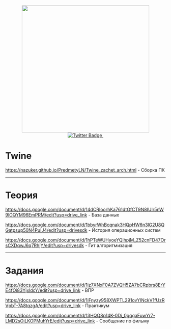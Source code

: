 <div id="header" align="center">
  <img src="https://i.giphy.com/media/v1.Y2lkPTc5MGI3NjExaTM2bHd1MDQ1Zm55eG90NGNhZWlha3dkMTJ5ZmZxdmxlejd2ZW9qeCZlcD12MV9pbnRlcm5hbF9naWZfYnlfaWQmY3Q9Zw/l3LZdeA8IiUJa/giphy.gif" width="400"/>
<div id="badges">
  <a href="https://x.com/tikerplay">
    <img src="https://img.shields.io/badge/Twitter-blue?style=for-the-badge&logo=twitter&logoColor=white" alt="Twitter Badge"/>
  </a>
  <img src="https://komarev.com/ghpvc/?username=Nazuker&style=flat-square&color=blue" alt=""/>
</div>
</div>

# Twine
https://nazuker.github.io/PredmetyLN/Twine_zachet_arch.html - Сборка ПК
____
# Теория
https://docs.google.com/document/d/14dCRIoorhKa761dtOfCT9N8IUIr5nW9lOQYM96EmPRM/edit?usp=drive_link - База данных

https://docs.google.com/document/d/1bbyrWhBcqnak3HQpHW6n3lG2U8QGatpsup50N4PuIJ4/edit?usp=drivesdk - История операционных систем

https://docs.google.com/document/d/1hPTeWUHyoeYQihpjM_Z52cnFD47OrsCXDqwJ6q7RhjY/edit?usp=drivesdk - Гит алгоритмизация
____
# Задания
https://docs.google.com/document/d/1iz7XNxF0A7ZVQH5ZA7bCRpbrs8ErYE4fOi83YjxldcY/edit?usp=drive_link - ВПР

https://docs.google.com/document/d/1iFnyzy958XWPTL291ovYlNckV1fUzRVpbT-7A8tqzgA/edit?usp=drive_link - Практикум

https://docs.google.com/document/d/13HQQ8p14K-0Di_0gqgaFuwYr7-LMD2sOiLKOPMuhYrE/edit?usp=drive_link - Сообщение по фильму
